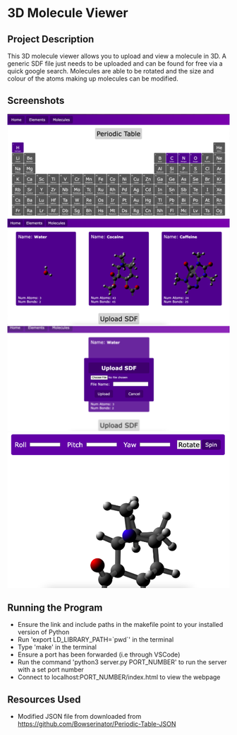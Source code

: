 # 3D Molecule Viewer

## Project Description
This 3D molecule viewer allows you to upload and view a molecule in 3D. A generic SDF file just needs to be uploaded and can be found for free via a quick google search. Molecules are able to be rotated and the size and colour of the atoms making up molecules can be modified. 

## Screenshots
<img src="./screenshots/periodic-table.png" alt="Atom customization period table view"/>
<img src="./screenshots/molecule-list.png" alt="List of molecules to view"/>
<img src="./screenshots/upload-molecule.png" alt="Uploading a molecule"/>
<img src="./screenshots/molecule-view.png" alt="Viewing a specific molecule"/>

## Running the Program
- Ensure the link and include paths in the makefile point to your installed version of Python
- Run 'export LD_LIBRARY_PATH=\`pwd\`' in the terminal
- Type 'make' in the terminal
- Ensure a port has been forwarded (i.e through VSCode)
- Run the command 'python3 server.py PORT_NUMBER' to run the server with a set port number
- Connect to localhost:PORT_NUMBER/index.html to view the webpage

## Resources Used
- Modified JSON file from downloaded from https://github.com/Bowserinator/Periodic-Table-JSON